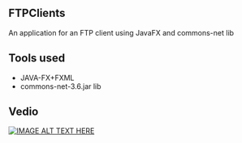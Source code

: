 ##  FTPClients

An application for an FTP client using JavaFX and commons-net lib

## Tools used
- JAVA-FX+FXML
- commons-net-3.6.jar lib


## Vedio
[![IMAGE ALT TEXT HERE](https://img.youtube.com/vi/BAnRigr4cvA/0.jpg)](https://www.youtube.com/watch?v=BAnRigr4cvA)
